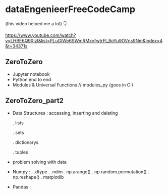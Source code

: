 # dataEngenieerFreeCodeCamp 

(this video helped me a lot) :point_down: 

https://www.youtube.com/watch?v=LHBE6Q9XlzI&list=PLuGlWe6SWmRMxvfwtrFI_8oYu9OVns9Nm&index=4&t=34371s

## ZeroToZero

- Jupyter notebook
- Python end to end 
- Modules & Universal Functions // modules_py (goes in C:\)

## ZeroToZero_part2 

- Data Structures : accessing, inserting and deleting 

  . lists
  
  . sets
  
  . dictionarys
  
  . tuples
  
- problem solving with data
- Numpy :
        . .dtype
        . .ndim
        . np.arange()
        . np.random.permutation()
        . np.reshape()
        . matplotlib
- Pandas :

